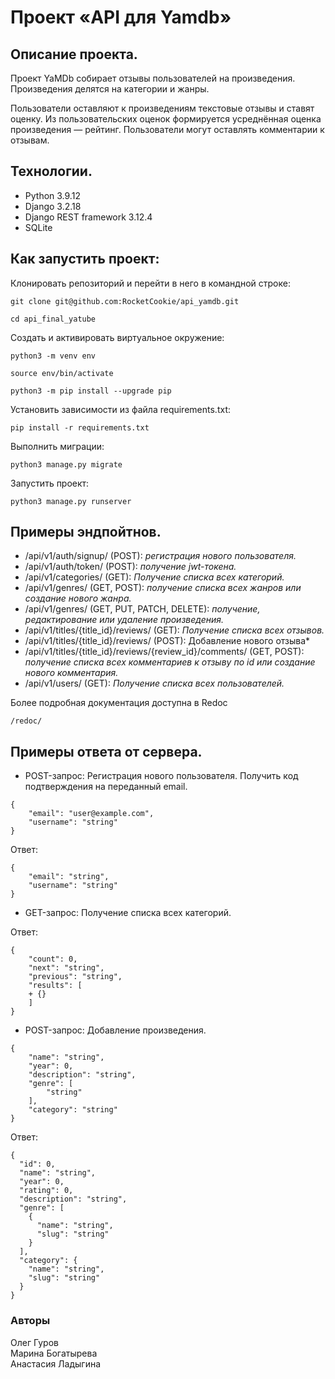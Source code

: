 # Проект «API для Yamdb»
## Описание проекта.
Проект YaMDb собирает отзывы пользователей на произведения.
Произведения делятся на категории и жанры.

Пользователи оставляют к произведениям текстовые отзывы и ставят оценку. Из пользовательских оценок формируется усреднённая оценка произведения — рейтинг.
Пользователи могут оставлять комментарии к отзывам.
## Технологии.

* Python 3.9.12
* Django 3.2.18
* Django REST framework 3.12.4
* SQLite

## Как запустить проект:

Клонировать репозиторий и перейти в него в командной строке:

```
git clone git@github.com:RocketCookie/api_yamdb.git
```

```
cd api_final_yatube
```

Cоздать и активировать виртуальное окружение:

```
python3 -m venv env
```

```
source env/bin/activate
```

```
python3 -m pip install --upgrade pip
```

Установить зависимости из файла requirements.txt:

```
pip install -r requirements.txt
```

Выполнить миграции:

```
python3 manage.py migrate
```

Запустить проект:

```
python3 manage.py runserver
```

## Примеры эндпойтнов.
* /api/v1/auth/signup/ (POST): *регистрация нового пользователя.*
* /api/v1/auth/token/ (POST): *получение jwt-токена.*
* /api/v1/categories/ (GET): *Получение списка всех категорий.*
* /api/v1/genres/ (GET, POST): *получение списка всех жанров или создание нового жанра.*
* /api/v1/genres/ (GET, PUT, PATCH, DELETE): *получение, редактирование или удаление произведения.*
* /api/v1/titles/{title_id}/reviews/ (GET): *Получение списка всех отзывов.*
* /api/v1/titles/{title_id}/reviews/ (POST): Добавление нового отзыва*
* /api/v1/titles/{title_id}/reviews/{review_id}/comments/ (GET, POST): *получение списка всех комментариев к отзыву по id или создание нового комментария.*
* /api/v1/users/ (GET): *Получение списка всех пользователей.*

Более подробная документация доступна в Redoc

```
/redoc/
```

## Примеры ответа от сервера.
* POST-запрос: Регистрация нового пользователя. Получить код подтверждения на переданный email.
```
{
    "email": "user@example.com",
    "username": "string"
} 
```
Ответ:
```
{
    "email": "string",
    "username": "string"
}
```
* GET-запрос: Получение списка всех категорий.


Ответ:
```
{
    "count": 0,
    "next": "string",
    "previous": "string",
    "results": [
    + {}
    ]
} 

```
* POST-запрос: Добавление произведения.
```
{
    "name": "string",
    "year": 0,
    "description": "string",
    "genre": [
        "string"
    ],
    "category": "string"
}
```
Ответ:
```
{
  "id": 0,
  "name": "string",
  "year": 0,
  "rating": 0,
  "description": "string",
  "genre": [
    {
      "name": "string",
      "slug": "string"
    }
  ],
  "category": {
    "name": "string",
    "slug": "string"
  }
}
```
### Авторы
Олег Гуров  
Марина Богатырева  
Анастасия Ладыгина

